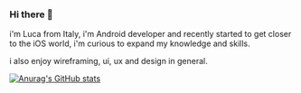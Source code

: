### Hi there 👋

i'm Luca from Italy, i'm Android developer and recently started to get closer to the iOS world, i'm curious to expand my knowledge and skills. 

i also enjoy wireframing, ui, ux and design in general.

[![Anurag's GitHub stats](https://github-readme-stats.vercel.app/api?username=lucaselvaggio)](https://github.com/anuraghazra/github-readme-stats)
